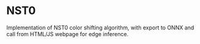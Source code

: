 # NST0
Implementation of NST0 color shifting algorithm, with export to ONNX and call from HTML/JS webpage for edge inference.

